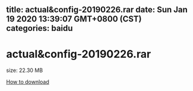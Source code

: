 
title: actual&config-20190226.rar
date: Sun Jan 19 2020 13:39:07 GMT+0800 (CST)    
categories: baidu
---

# actual&config-20190226.rar
size: 22.30 MB
 
 

[How to download](https://bpcam.bemobtrk.com/go/2ceec3aa-1ca2-46d6-b9ff-aaa5c184517c?jno=3081)